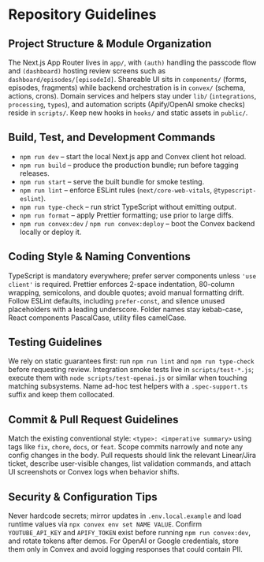 # Repository Guidelines

## Project Structure & Module Organization
The Next.js App Router lives in `app/`, with `(auth)` handling the passcode flow and `(dashboard)` hosting review screens such as `dashboard/episodes/[episodeId]`. Shareable UI sits in `components/` (forms, episodes, fragments) while backend orchestration is in `convex/` (schema, actions, crons). Domain services and helpers stay under `lib/` (`integrations`, `processing`, `types`), and automation scripts (Apify/OpenAI smoke checks) reside in `scripts/`. Keep new hooks in `hooks/` and static assets in `public/`.

## Build, Test, and Development Commands
- `npm run dev` – start the local Next.js app and Convex client hot reload.
- `npm run build` – produce the production bundle; run before tagging releases.
- `npm run start` – serve the built bundle for smoke testing.
- `npm run lint` – enforce ESLint rules (`next/core-web-vitals`, `@typescript-eslint`).
- `npm run type-check` – run strict TypeScript without emitting output.
- `npm run format` – apply Prettier formatting; use prior to large diffs.
- `npm run convex:dev` / `npm run convex:deploy` – boot the Convex backend locally or deploy it.

## Coding Style & Naming Conventions
TypeScript is mandatory everywhere; prefer server components unless `'use client'` is required. Prettier enforces 2-space indentation, 80-column wrapping, semicolons, and double quotes; avoid manual formatting drift. Follow ESLint defaults, including `prefer-const`, and silence unused placeholders with a leading underscore. Folder names stay kebab-case, React components PascalCase, utility files camelCase.

## Testing Guidelines
We rely on static guarantees first: run `npm run lint` and `npm run type-check` before requesting review. Integration smoke tests live in `scripts/test-*.js`; execute them with `node scripts/test-openai.js` or similar when touching matching subsystems. Name ad-hoc test helpers with a `.spec-support.ts` suffix and keep them collocated.

## Commit & Pull Request Guidelines
Match the existing conventional style: `<type>: <imperative summary>` using tags like `fix`, `chore`, `docs`, or `feat`. Scope commits narrowly and note any config changes in the body. Pull requests should link the relevant Linear/Jira ticket, describe user-visible changes, list validation commands, and attach UI screenshots or Convex logs when behavior shifts.

## Security & Configuration Tips
Never hardcode secrets; mirror updates in `.env.local.example` and load runtime values via `npx convex env set NAME VALUE`. Confirm `YOUTUBE_API_KEY` and `APIFY_TOKEN` exist before running `npm run convex:dev`, and rotate tokens after demos. For OpenAI or Google credentials, store them only in Convex and avoid logging responses that could contain PII.
